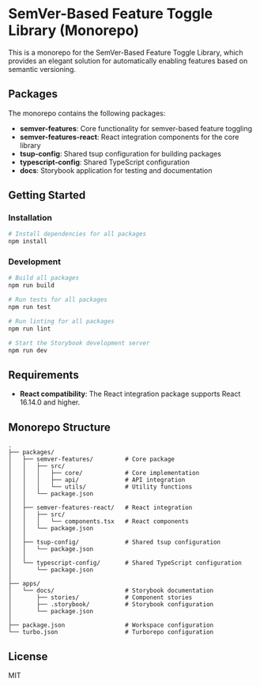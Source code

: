# SemVer-Based Feature Toggle Library (Monorepo)

This is a monorepo for the SemVer-Based Feature Toggle Library, which provides an elegant solution for automatically enabling features based on semantic versioning.

## Packages

The monorepo contains the following packages:

- **semver-features**: Core functionality for semver-based feature toggling
- **semver-features-react**: React integration components for the core library
- **tsup-config**: Shared tsup configuration for building packages
- **typescript-config**: Shared TypeScript configuration
- **docs**: Storybook application for testing and documentation

## Getting Started

### Installation

```bash
# Install dependencies for all packages
npm install
```

### Development

```bash
# Build all packages
npm run build

# Run tests for all packages
npm run test

# Run linting for all packages
npm run lint

# Start the Storybook development server
npm run dev
```

## Requirements

- **React compatibility**: The React integration package supports React 16.14.0 and higher.

## Monorepo Structure

```
.
├── packages/
│   ├── semver-features/         # Core package
│   │   ├── src/
│   │   │   ├── core/            # Core implementation
│   │   │   ├── api/             # API integration
│   │   │   └── utils/           # Utility functions
│   │   └── package.json
│   │
│   ├── semver-features-react/   # React integration
│   │   ├── src/
│   │   │   └── components.tsx   # React components
│   │   └── package.json
│   │
│   ├── tsup-config/             # Shared tsup configuration
│   │   └── package.json
│   │
│   └── typescript-config/       # Shared TypeScript configuration
│       └── package.json
│
├── apps/
│   └── docs/                    # Storybook documentation
│       ├── stories/             # Component stories
│       ├── .storybook/          # Storybook configuration
│       └── package.json
│
├── package.json                 # Workspace configuration
└── turbo.json                   # Turborepo configuration
```

## License

MIT
